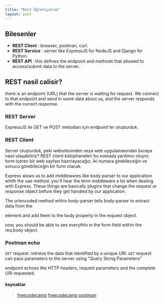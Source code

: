```yaml
---
title: "Rest Öğreniyorum"
layout: post
---
```


## Bilesenler

* **REST Client**   : browser, postman, curl.
* **REST Service**  : server like ExpressJS for NodeJS and Django for Python.
* **REST API**      : this defines the endpoint and methods that allowed to
                      access/submit data to the server.

## REST nasil calisir?

there is an endpoint (URL) that the server is waiting for request. We connect to
that endpoint and send in some data about us, and the server responds with the
correct response.

### REST Server

ExpressJS ile GET ve POST metodları için endpoint'ler oluşturduk.

### REST Client

Server oluşturduk, peki websitesinden veya web uygulamasından buraya nasıl
ulaşabiliriz? REST client kütüphaneleri bu noktada yardımcı oluyor; form içeren
bir web sayfası hazırlayacağız, iki numara girebileceğin ve sonucu görebileceğin
bir form olacak.

Express alows us to add middlewares like body-parser to our application whith
the use method. you'll hear the term middleware a lot when dealing with Express.
These things are basically plugins that change the request or response object
before they get handled by our application.

The urlencoded method within body-parser tells body-parser to extract data from
the <form> element and add them to the body property in the request object.

now, you should be able to see everythin in the form field within the req.body object.

### Postman echo

`GET` request: retrieve the data that identified by a unique URI. `GET` request
can pass parameters to the server using "Query String Parameters"

endpoint echoes the HTTP headers, request parameters and the complete URI requested.

#### kaynaklar

> [freecodecamp](https://www.freecodecamp.org/news/rest-api-tutorial-rest-client-rest-service-and-api-calls-explained-with-code-examples/)
> [freecodecamp](https://www.freecodecamp.org/news/building-a-simple-crud-application-with-express-and-mongodb-63f80f3eb1cd/)
> [postman](https://web.postman.co/workspace/My-Workspace~a7d970b0-d569-47e7-8dd5-aa622c3af48f/documentation/3414154-ac52bfa8-f49a-44a5-a1d9-b3f5f306265d)
